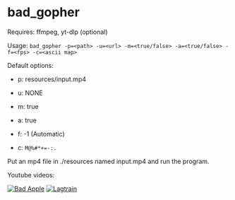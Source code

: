 # bad_gopher

Requires: ffmpeg, yt-dlp (optional)

Usage: `bad_gopher -p=<path> -u=<url> -m=<true/false> -a=<true/false> -f=<fps> -c=<ascii map>`

Default options:

- p: resources/input.mp4

- u: NONE

- m: true

- a: true

- f: -1 \(Automatic)

- c: `M@%#*+=-:. `

Put an mp4 file in ./resources named input.mp4 and run the program.

Youtube videos:

[![Bad Apple](https://img.youtube.com/vi/DumQPTVRE0U/0.jpg)](https://www.youtube.com/watch?v=DumQPTVRE0U "Bad Apple")
[![Lagtrain](https://img.youtube.com/vi/7Vo3keJ3ups/0.jpg)](https://www.youtube.com/watch?v=wvWIt5OnPyI "Lagtrain")

